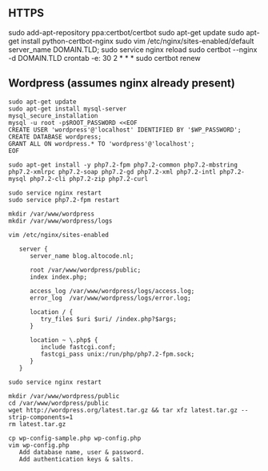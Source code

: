 ## HTTPS

sudo add-apt-repository ppa:certbot/certbot
sudo apt-get update
sudo apt-get install python-certbot-nginx
sudo vim /etc/nginx/sites-enabled/default
   server_name DOMAIN.TLD;
sudo service nginx reload
sudo certbot --nginx -d DOMAIN.TLD
crontab -e: 30 2 * * * sudo certbot renew

## Wordpress (assumes nginx already present)

```
sudo apt-get update
sudo apt-get install mysql-server
mysql_secure_installation
mysql -u root -p$ROOT_PASSWORD <<EOF
CREATE USER 'wordpress'@'localhost' IDENTIFIED BY '$WP_PASSWORD';
CREATE DATABASE wordpress;
GRANT ALL ON wordpress.* TO 'wordpress'@'localhost';
EOF

sudo apt-get install -y php7.2-fpm php7.2-common php7.2-mbstring php7.2-xmlrpc php7.2-soap php7.2-gd php7.2-xml php7.2-intl php7.2-mysql php7.2-cli php7.2-zip php7.2-curl

sudo service nginx restart
sudo service php7.2-fpm restart

mkdir /var/www/wordpress
mkdir /var/www/wordpress/logs

vim /etc/nginx/sites-enabled

   server {
      server_name blog.altocode.nl;

      root /var/www/wordpress/public;
      index index.php;

      access_log /var/www/wordpress/logs/access.log;
      error_log  /var/www/wordpress/logs/error.log;

      location / {
         try_files $uri $uri/ /index.php?$args;
      }

      location ~ \.php$ {
         include fastcgi.conf;
         fastcgi_pass unix:/run/php/php7.2-fpm.sock;
      }
   }

sudo service nginx restart

mkdir /var/www/wordpress/public
cd /var/www/wordpress/public
wget http://wordpress.org/latest.tar.gz && tar xfz latest.tar.gz --strip-components=1
rm latest.tar.gz

cp wp-config-sample.php wp-config.php
vim wp-config.php
   Add database name, user & password.
   Add authentication keys & salts.
```
